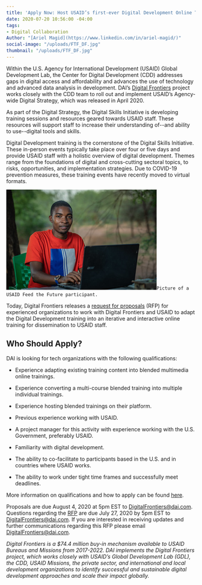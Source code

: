 ```yaml
---
title: 'Apply Now: Host USAID’s first-ever Digital Development Online Training'
date: 2020-07-20 10:56:00 -04:00
tags:
- Digital Collaboration
Author: "[Ariel Magid](https://www.linkedin.com/in/ariel-magid/)"
social-image: "/uploads/FTF_DF.jpg"
thumbnail: "/uploads/FTF_DF.jpg"
---
```


Within the U.S. Agency for International Development (USAID) Global Development Lab, the Center for Digital Development (CDD) addresses gaps in digital access and affordability and advances the use of technology and advanced data analysis in development. DAI’s [Digital Frontiers](https://www.dai.com/our-work/projects/worldwide-digital-frontiers-df) project works closely with the CDD team to roll out and implement USAID’s Agency-wide Digital Strategy, which was released in April 2020.

As part of the Digital Strategy, the Digital Skills Initiative is developing training sessions and resources geared towards USAID staff. These resources will support staff to increase their understanding of--and ability to use--digital tools and skills.

<!--more-->

Digital Development training is the cornerstone of the Digital Skills Initiative. These in-person events typically take place over four or five days and provide USAID staff with a holistic overview of digital development. Themes range  from the foundations of digital and cross-cutting sectoral topics, to risks, opportunities, and implementation strategies. Due to COVID-19 prevention measures, these training events have recently moved to virtual formats.

![FTF_DF.jpg](/uploads/FTF_DF.jpg)`Picture of a USAID Feed the Future participant.`

Today, Digital Frontiers releases a [request for proposals](https://drive.google.com/file/d/1tCxhBBjip44skPLsvKHln5z2c0L7Oyfi/view) (RFP) for experienced organizations to work with Digital Frontiers and USAID to adapt the Digital Development training into an iterative and interactive online training for dissemination to USAID staff.

## Who Should Apply?

DAI is looking for tech organizations with the following qualifications:

* Experience adapting existing training content into blended multimedia online trainings.

* Experience converting a multi-course blended training into multiple individual trainings.

* Experience hosting blended trainings on their platform.

* Previous experience working with USAID.

* A project manager for this activity with experience working with the U.S. Government, preferably USAID.

* Familiarity with digital development.

* The ability to co-facilitate to participants based in the U.S. and in countries where USAID works.

* The ability to work under tight time frames and successfully meet deadlines.

More information on qualifications and how to apply can be found [here](https://drive.google.com/file/d/1cDuXqYXtE4GERldfmFNbnSXuYSj6zOFa/view?usp=sharing).

Proposals are due August 4, 2020 at 5pm EST to DigitalFrontiers@dai.com. Questions regarding the [RFP](https://drive.google.com/file/d/1tCxhBBjip44skPLsvKHln5z2c0L7Oyfi/view) are due July 27, 2020 by 5pm EST to [DigitalFrontiers@dai.com](mailto:DigitalFrontiers@dai.com). If you are interested in receiving updates and further communications regarding this RFP please email DigitalFrontiers@dai.com.

*Digital Frontiers is a $74.4 million buy-in mechanism available to USAID Bureaus and Missions from 2017-2022. DAI implements the Digital Frontiers project, which works closely with USAID’s Global Development Lab (GDL), the CDD, USAID Missions, the private sector, and international and local development organizations to identify successful and sustainable digital development approaches and scale their impact globally.*